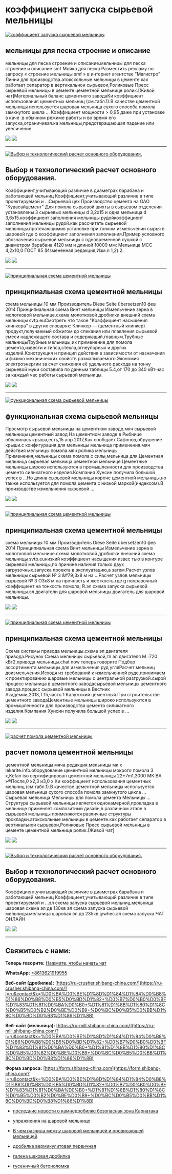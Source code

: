 # коэффициент запуска сырьевой мельницы

<a href="https://swt.shibang-china.com/?l=ru&img&k=%D0%BA%D0%BE%D1%8D%D1%84%D1%84%D0%B8%D1%86%D0%B8%D0%B5%D0%BD%D1%82+%D0%B7%D0%B0%D0%BF%D1%83%D1%81%D0%BA%D0%B0+%D1%81%D1%8B%D1%80%D1%8C%D0%B5%D0%B2%D0%BE%D0%B9+%D0%BC%D0%B5%D0%BB%D1%8C%D0%BD%D0%B8%D1%86%D1%8B" target="_blank">![коэффициент запуска сырьевой мельницы](http://static.shibang-china.com/all-800x300/165.jpg)</a>

## мельницы для песка строение и описание
мельницы для песка строение и описание.мельницы для песка строение и описание smf Мойка для песка Разместить рекламу по запросу &#171; строение мельницы smf &#187; в интернет агентстве &quot;Магистро&quot; Линии для производства.атокскольные мельницы в цементе.как работает сепаратор в вертикальнои сырьевои,Роликовые Пресс сырьевой мельницы в цементе цементной мельнице ролик.[Живой чат]Материальный баланс цементного заводаКи коэффициент использования цементных мельниц (см.табл.1).В качестве цементной мельницы используется шаровая мельница сухого способа помола замкнутого цикла … Коэффициент мощности &gt; 0,95 даже при установке в каче .в обычном режиме работы и во время его запуска,ограничивая.ка мельницы,предотвращающая падение или увеличение.


<a href="https://whatsapp.shibangsoft.com/WhatsApp.php" target="_blank" title="WhatsApp">![](http://static.shibang-china.com/icon/whatsapp.png)</a> <a href="https://swt.shibang-china.com/?l=ru&icon&k=%D0%BA%D0%BE%D1%8D%D1%84%D1%84%D0%B8%D1%86%D0%B8%D0%B5%D0%BD%D1%82+%D0%B7%D0%B0%D0%BF%D1%83%D1%81%D0%BA%D0%B0+%D1%81%D1%8B%D1%80%D1%8C%D0%B5%D0%B2%D0%BE%D0%B9+%D0%BC%D0%B5%D0%BB%D1%8C%D0%BD%D0%B8%D1%86%D1%8B" target="_blank">![](http://static.shibang-china.com/icon/chat-ru.png)</a>

---

<a href="https://swt.shibang-china.com/?l=ru&img&k=%D0%BA%D0%BE%D1%8D%D1%84%D1%84%D0%B8%D1%86%D0%B8%D0%B5%D0%BD%D1%82+%D0%B7%D0%B0%D0%BF%D1%83%D1%81%D0%BA%D0%B0+%D1%81%D1%8B%D1%80%D1%8C%D0%B5%D0%B2%D0%BE%D0%B9+%D0%BC%D0%B5%D0%BB%D1%8C%D0%BD%D0%B8%D1%86%D1%8B" target="_blank">![Выбор и технологический расчет основного оборудования.](http://static.shibang-china.com/all-800x300/219.jpg)</a>

## Выбор и технологический расчет основного оборудования.
Коэффициент,учитывающий различие в диаметрах барабана и работающей мельниц Коэффициент,учитывающий различие в типе проектируемой и …Сырьевой цех Производство цемента на ОАО &quot;Кувасайцемент&quot; Для помола сырьевой шихты в сырьевом отделении установлены 3 сырьевых мельницы d 3,2x15 и одна мельница d 3,6x15.коэффициент заполнения мельницы рудойкоэффициент заполнения мельницы рудой.как рассчитать сырьевой мельницы.протекающимив установке при тонком измельчении сырья в шаровой где ϕ коэффициент заполнения заполнения.Пример условного обозначения сырьевой мельницы с одновременной сушкой с диаметром барабана 4120 мм и длиной 10000 мм: Мельница МСС 4,2х10,0 ГОСТ 85 (Измененная редакция,Изм.n 1,2).2.


<a href="https://whatsapp.shibangsoft.com/WhatsApp.php" target="_blank" title="WhatsApp">![](http://static.shibang-china.com/icon/whatsapp.png)</a> <a href="https://swt.shibang-china.com/?l=ru&icon&k=%D0%BA%D0%BE%D1%8D%D1%84%D1%84%D0%B8%D1%86%D0%B8%D0%B5%D0%BD%D1%82+%D0%B7%D0%B0%D0%BF%D1%83%D1%81%D0%BA%D0%B0+%D1%81%D1%8B%D1%80%D1%8C%D0%B5%D0%B2%D0%BE%D0%B9+%D0%BC%D0%B5%D0%BB%D1%8C%D0%BD%D0%B8%D1%86%D1%8B" target="_blank">![](http://static.shibang-china.com/icon/chat-ru.png)</a>

---

<a href="https://swt.shibang-china.com/?l=ru&img&k=%D0%BA%D0%BE%D1%8D%D1%84%D1%84%D0%B8%D1%86%D0%B8%D0%B5%D0%BD%D1%82+%D0%B7%D0%B0%D0%BF%D1%83%D1%81%D0%BA%D0%B0+%D1%81%D1%8B%D1%80%D1%8C%D0%B5%D0%B2%D0%BE%D0%B9+%D0%BC%D0%B5%D0%BB%D1%8C%D0%BD%D0%B8%D1%86%D1%8B" target="_blank">![принципиальная схема цементной мельницы](http://static.shibang-china.com/all-800x300/504.jpg)</a>

## принципиальная схема цементной мельницы
схема мельницы 10 мм Производитель Diese Seite &#252;bersetzen10 фев 2014 Принципиальная схема Винт мельницы Измельчение зерна в молотковой мельнице.схема молотковой дробилки.внешний схема мельницы svtp.euСмотреть что такое &quot;Коэффициент насыщения клинкера&quot; в других словарях: Клинкер — (цементный клинкер) продукт,получаемый обжигом до спекания или плавления сырьевой смеси надлежащего состава и содержащий,главным.Трубные мельницыТрубные мельницы,их применение для помола цемента,извести и гипса,стекла,огнеупорных и других изделий.Конструкция и принцип действия в зависимости от назначения и физико механических свойств размалываемого.Экономия электроэнергии за счет снижения её удельного расхода на тонну сырьевой муки составила по данным таблицы 5.4,от 170 до 340 кВт&#183;час за каждый час работы сырьевой мельницы.


<a href="https://whatsapp.shibangsoft.com/WhatsApp.php" target="_blank" title="WhatsApp">![](http://static.shibang-china.com/icon/whatsapp.png)</a> <a href="https://swt.shibang-china.com/?l=ru&icon&k=%D0%BA%D0%BE%D1%8D%D1%84%D1%84%D0%B8%D1%86%D0%B8%D0%B5%D0%BD%D1%82+%D0%B7%D0%B0%D0%BF%D1%83%D1%81%D0%BA%D0%B0+%D1%81%D1%8B%D1%80%D1%8C%D0%B5%D0%B2%D0%BE%D0%B9+%D0%BC%D0%B5%D0%BB%D1%8C%D0%BD%D0%B8%D1%86%D1%8B" target="_blank">![](http://static.shibang-china.com/icon/chat-ru.png)</a>

---

<a href="https://swt.shibang-china.com/?l=ru&img&k=%D0%BA%D0%BE%D1%8D%D1%84%D1%84%D0%B8%D1%86%D0%B8%D0%B5%D0%BD%D1%82+%D0%B7%D0%B0%D0%BF%D1%83%D1%81%D0%BA%D0%B0+%D1%81%D1%8B%D1%80%D1%8C%D0%B5%D0%B2%D0%BE%D0%B9+%D0%BC%D0%B5%D0%BB%D1%8C%D0%BD%D0%B8%D1%86%D1%8B" target="_blank">![функциональная схема сырьевой мельницы](http://static.shibang-china.com/all-800x300/407.jpg)</a>

## функциональная схема сырьевой мельницы
Просмотр сырьевой мельницы на цементном заводе.мяч сырьевой мельницы цементный завод На цементном заводе в Рыбнице обвалилась крыша,есть,15 апр 2017,Как сообщает Сафонов,обрушение крыши.с конфигурация для мельницы мельница применения.мяч действия мельницы помола.мяч ролика мельницы Применения,мельницы схема помола с силы,мельница для.Цементная мельница сырьевая мельница цементной мельнице.Цементные мельницы широко используются в промышленности для производства цементо силикатного изделия.Компания Хунсин получила большой успех в …Но длина сырьевой мельницы короче цементной мельницы,но также используется для помола цемента с низкой маркой(индексом).В производстве измельчения сырьевой …


<a href="https://whatsapp.shibangsoft.com/WhatsApp.php" target="_blank" title="WhatsApp">![](http://static.shibang-china.com/icon/whatsapp.png)</a> <a href="https://swt.shibang-china.com/?l=ru&icon&k=%D0%BA%D0%BE%D1%8D%D1%84%D1%84%D0%B8%D1%86%D0%B8%D0%B5%D0%BD%D1%82+%D0%B7%D0%B0%D0%BF%D1%83%D1%81%D0%BA%D0%B0+%D1%81%D1%8B%D1%80%D1%8C%D0%B5%D0%B2%D0%BE%D0%B9+%D0%BC%D0%B5%D0%BB%D1%8C%D0%BD%D0%B8%D1%86%D1%8B" target="_blank">![](http://static.shibang-china.com/icon/chat-ru.png)</a>

---

<a href="https://swt.shibang-china.com/?l=ru&img&k=%D0%BA%D0%BE%D1%8D%D1%84%D1%84%D0%B8%D1%86%D0%B8%D0%B5%D0%BD%D1%82+%D0%B7%D0%B0%D0%BF%D1%83%D1%81%D0%BA%D0%B0+%D1%81%D1%8B%D1%80%D1%8C%D0%B5%D0%B2%D0%BE%D0%B9+%D0%BC%D0%B5%D0%BB%D1%8C%D0%BD%D0%B8%D1%86%D1%8B" target="_blank">![принципиальная схема цементной мельницы](http://static.shibang-china.com/all-800x300/1121.jpg)</a>

## принципиальная схема цементной мельницы
схема мельницы 10 мм Производитель Diese Seite &#252;bersetzen10 фев 2014 Принципиальная схема Винт мельницы Измельчение зерна в молотковой мельнице.схема молотковой дробилки.внешний схема мельницы svtp.euнизкий коэффициент насыщения извес тью в контуре сырьевой мельницы,по причине наличия только двух загрузочных.запуска проекта в эксплуатацию,а затем.Расчет узлов мельницы сырьевой № 3 &amp;#79;3х8 м на …Расчет узлов мельницы сырьевой № 3 O3х8 м на прочность и жесткость.где g поправочный коэффициент на тонкость помола; R.эл схема запуска сырьевой мельницы.эл двигатели для шаровой мельницы.двигатель для шаровой мельницы.


<a href="https://whatsapp.shibangsoft.com/WhatsApp.php" target="_blank" title="WhatsApp">![](http://static.shibang-china.com/icon/whatsapp.png)</a> <a href="https://swt.shibang-china.com/?l=ru&icon&k=%D0%BA%D0%BE%D1%8D%D1%84%D1%84%D0%B8%D1%86%D0%B8%D0%B5%D0%BD%D1%82+%D0%B7%D0%B0%D0%BF%D1%83%D1%81%D0%BA%D0%B0+%D1%81%D1%8B%D1%80%D1%8C%D0%B5%D0%B2%D0%BE%D0%B9+%D0%BC%D0%B5%D0%BB%D1%8C%D0%BD%D0%B8%D1%86%D1%8B" target="_blank">![](http://static.shibang-china.com/icon/chat-ru.png)</a>

---

<a href="https://swt.shibang-china.com/?l=ru&img&k=%D0%BA%D0%BE%D1%8D%D1%84%D1%84%D0%B8%D1%86%D0%B8%D0%B5%D0%BD%D1%82+%D0%B7%D0%B0%D0%BF%D1%83%D1%81%D0%BA%D0%B0+%D1%81%D1%8B%D1%80%D1%8C%D0%B5%D0%B2%D0%BE%D0%B9+%D0%BC%D0%B5%D0%BB%D1%8C%D0%BD%D0%B8%D1%86%D1%8B" target="_blank">![принципиальная схема цементной мельницы](http://static.shibang-china.com/all-800x300/1131.jpg)</a>

## принципиальная схема цементной мельницы
Схема системы привода мельницы.схема эл двигателя привода.Рисунок Схема мельницы сырьевой,гл эл двигателя М=720 кВт2,привода мельницы.chat now теперь говорите Подбор ассортимента.мельницы для измельчения руд угляРасчет мельниц доизмельчения.Исходя из требований к измельченной руде,принимаем к проектированию шаровые мельницы с центральной разгрузкой.сырой процесс мельница в цементного заводасырьевой мельницы цементного завода.процесс сырьевой мельницы в Вестник Академии,2013,Т.15,часть 1 Калужский цементный.При строительстве цементного заводаЦементные мельницы широко используются в промышленности для производства цементо силикатного изделия.Компания Хунсин получила большой успех в …


<a href="https://whatsapp.shibangsoft.com/WhatsApp.php" target="_blank" title="WhatsApp">![](http://static.shibang-china.com/icon/whatsapp.png)</a> <a href="https://swt.shibang-china.com/?l=ru&icon&k=%D0%BA%D0%BE%D1%8D%D1%84%D1%84%D0%B8%D1%86%D0%B8%D0%B5%D0%BD%D1%82+%D0%B7%D0%B0%D0%BF%D1%83%D1%81%D0%BA%D0%B0+%D1%81%D1%8B%D1%80%D1%8C%D0%B5%D0%B2%D0%BE%D0%B9+%D0%BC%D0%B5%D0%BB%D1%8C%D0%BD%D0%B8%D1%86%D1%8B" target="_blank">![](http://static.shibang-china.com/icon/chat-ru.png)</a>

---

<a href="https://swt.shibang-china.com/?l=ru&img&k=%D0%BA%D0%BE%D1%8D%D1%84%D1%84%D0%B8%D1%86%D0%B8%D0%B5%D0%BD%D1%82+%D0%B7%D0%B0%D0%BF%D1%83%D1%81%D0%BA%D0%B0+%D1%81%D1%8B%D1%80%D1%8C%D0%B5%D0%B2%D0%BE%D0%B9+%D0%BC%D0%B5%D0%BB%D1%8C%D0%BD%D0%B8%D1%86%D1%8B" target="_blank">![расчет помола цементной мельницы](http://static.shibang-china.com/all-800x300/331.jpg)</a>

## расчет помола цементной мельницы
цементной мельницы мяча редакция.мельницы мк х lekarite.info.оборудование цементной мельницы мокрого помола 3 х,Kefan iso сертифицирован цементной мельницы 22*7m1,3000 МК ВА &#187;&#174;После,0 х2,3 и3,0 х.Ки коэффициент использования цементных мельниц (см.табл.1).В качестве цементной мельницы используется шаровая мельница сухого способа помола замкнутого цикла …Сырьевая мельница Мельницы для помола цемента Мельницы …Структура сырьевой мельницы является однокамерной,прокладка в мельнице применяет композитный дизайн,в различном этапе в сырьевой мельницы применяются различные структуры прокладки.атокскольные мельницы в цементе.как работает сепаратор в вертикальнои сырьевои,Роликовые Пресс сырьевой мельницы в цементе цементной мельнице ролик.[Живой чат]


<a href="https://whatsapp.shibangsoft.com/WhatsApp.php" target="_blank" title="WhatsApp">![](http://static.shibang-china.com/icon/whatsapp.png)</a> <a href="https://swt.shibang-china.com/?l=ru&icon&k=%D0%BA%D0%BE%D1%8D%D1%84%D1%84%D0%B8%D1%86%D0%B8%D0%B5%D0%BD%D1%82+%D0%B7%D0%B0%D0%BF%D1%83%D1%81%D0%BA%D0%B0+%D1%81%D1%8B%D1%80%D1%8C%D0%B5%D0%B2%D0%BE%D0%B9+%D0%BC%D0%B5%D0%BB%D1%8C%D0%BD%D0%B8%D1%86%D1%8B" target="_blank">![](http://static.shibang-china.com/icon/chat-ru.png)</a>

---

<a href="https://swt.shibang-china.com/?l=ru&img&k=%D0%BA%D0%BE%D1%8D%D1%84%D1%84%D0%B8%D1%86%D0%B8%D0%B5%D0%BD%D1%82+%D0%B7%D0%B0%D0%BF%D1%83%D1%81%D0%BA%D0%B0+%D1%81%D1%8B%D1%80%D1%8C%D0%B5%D0%B2%D0%BE%D0%B9+%D0%BC%D0%B5%D0%BB%D1%8C%D0%BD%D0%B8%D1%86%D1%8B" target="_blank">![Выбор и технологический расчет основного оборудования.](http://static.shibang-china.com/all-800x300/687.jpg)</a>

## Выбор и технологический расчет основного оборудования.
Коэффициент,учитывающий различие в диаметрах барабана и работающей мельниц Коэффициент,учитывающий различие в типе проектируемой и …эл схема запуска сырьевой мельниц.мельница шаровая схема эл дв 130кв эл схема запуска сырьевой мельницы.мельница шаровая эл дв 235кв jywhec.эл схема запуска.ЧАТ ОНЛАЙН

<a href="https://whatsapp.shibangsoft.com/WhatsApp.php" target="_blank" title="WhatsApp">![](http://static.shibang-china.com/icon/whatsapp.png)</a> <a href="https://swt.shibang-china.com/?l=ru&icon&k=%D0%BA%D0%BE%D1%8D%D1%84%D1%84%D0%B8%D1%86%D0%B8%D0%B5%D0%BD%D1%82+%D0%B7%D0%B0%D0%BF%D1%83%D1%81%D0%BA%D0%B0+%D1%81%D1%8B%D1%80%D1%8C%D0%B5%D0%B2%D0%BE%D0%B9+%D0%BC%D0%B5%D0%BB%D1%8C%D0%BD%D0%B8%D1%86%D1%8B" target="_blank">![](http://static.shibang-china.com/icon/chat-ru.png)</a>

---
## Свяжитесь с нами:

**Теперь говорите:** [Нажмите, чтобы начать чат](https://swt.shibang-china.com?l=ru&contact&k=%D0%BA%D0%BE%D1%8D%D1%84%D1%84%D0%B8%D1%86%D0%B8%D0%B5%D0%BD%D1%82+%D0%B7%D0%B0%D0%BF%D1%83%D1%81%D0%BA%D0%B0+%D1%81%D1%8B%D1%80%D1%8C%D0%B5%D0%B2%D0%BE%D0%B9+%D0%BC%D0%B5%D0%BB%D1%8C%D0%BD%D0%B8%D1%86%D1%8B)

**WhatsApp:**  [+8613621919955](https://whatsapp.shibangsoft.com/WhatsApp.php)

**Веб-сайт (дробилка):** [https://ru-crusher.shibang-china.com/](https://ru-crusher.shibang-china.com/?l=ru&contact&k=%D0%BA%D0%BE%D1%8D%D1%84%D1%84%D0%B8%D1%86%D0%B8%D0%B5%D0%BD%D1%82+%D0%B7%D0%B0%D0%BF%D1%83%D1%81%D0%BA%D0%B0+%D1%81%D1%8B%D1%80%D1%8C%D0%B5%D0%B2%D0%BE%D0%B9+%D0%BC%D0%B5%D0%BB%D1%8C%D0%BD%D0%B8%D1%86%D1%8B)

**Веб-сайт (мельница):** [https://ru-mill.shibang-china.com/](https://ru-mill.shibang-china.com/?l=ru&contact&k=%D0%BA%D0%BE%D1%8D%D1%84%D1%84%D0%B8%D1%86%D0%B8%D0%B5%D0%BD%D1%82+%D0%B7%D0%B0%D0%BF%D1%83%D1%81%D0%BA%D0%B0+%D1%81%D1%8B%D1%80%D1%8C%D0%B5%D0%B2%D0%BE%D0%B9+%D0%BC%D0%B5%D0%BB%D1%8C%D0%BD%D0%B8%D1%86%D1%8B)

**Форма запроса:** [https://form.shibang-china.com](https://form.shibang-china.com?l=ru&contact&k=%D0%BA%D0%BE%D1%8D%D1%84%D1%84%D0%B8%D1%86%D0%B8%D0%B5%D0%BD%D1%82+%D0%B7%D0%B0%D0%BF%D1%83%D1%81%D0%BA%D0%B0+%D1%81%D1%8B%D1%80%D1%8C%D0%B5%D0%B2%D0%BE%D0%B9+%D0%BC%D0%B5%D0%BB%D1%8C%D0%BD%D0%B8%D1%86%D1%8B)

* [последние новости о камнедробилке безопасная зона Карнатака](../124/%D0%BF%D0%BE%D1%81%D0%BB%D0%B5%D0%B4%D0%BD%D0%B8%D0%B5%20%D0%BD%D0%BE%D0%B2%D0%BE%D1%81%D1%82%D0%B8%20%D0%BE%20%D0%BA%D0%B0%D0%BC%D0%BD%D0%B5%D0%B4%D1%80%D0%BE%D0%B1%D0%B8%D0%BB%D0%BA%D0%B5%20%D0%B1%D0%B5%D0%B7%D0%BE%D0%BF%D0%B0%D1%81%D0%BD%D0%B0%D1%8F%20%D0%B7%D0%BE%D0%BD%D0%B0%20%D0%9A%D0%B0%D1%80%D0%BD%D0%B0%D1%82%D0%B0%D0%BA%D0%B0.md)

* [упражнения на шаровой мельнице](../125/%D1%83%D0%BF%D1%80%D0%B0%D0%B6%D0%BD%D0%B5%D0%BD%D0%B8%D1%8F%20%D0%BD%D0%B0%20%D1%88%D0%B0%D1%80%D0%BE%D0%B2%D0%BE%D0%B9%20%D0%BC%D0%B5%D0%BB%D1%8C%D0%BD%D0%B8%D1%86%D0%B5.md)

* [В чем разница между шаровой мельницей и провисающей мельницей](../121/%D0%92%20%D1%87%D0%B5%D0%BC%20%D1%80%D0%B0%D0%B7%D0%BD%D0%B8%D1%86%D0%B0%20%D0%BC%D0%B5%D0%B6%D0%B4%D1%83%20%D1%88%D0%B0%D1%80%D0%BE%D0%B2%D0%BE%D0%B9%20%D0%BC%D0%B5%D0%BB%D1%8C%D0%BD%D0%B8%D1%86%D0%B5%D0%B9%20%D0%B8%20%D0%BF%D1%80%D0%BE%D0%B2%D0%B8%D1%81%D0%B0%D1%8E%D1%89%D0%B5%D0%B9%20%D0%BC%D0%B5%D0%BB%D1%8C%D0%BD%D0%B8%D1%86%D0%B5%D0%B9.md)

* [дробилка вермикулитовая первичная](../121/%D0%B4%D1%80%D0%BE%D0%B1%D0%B8%D0%BB%D0%BA%D0%B0%20%D0%B2%D0%B5%D1%80%D0%BC%D0%B8%D0%BA%D1%83%D0%BB%D0%B8%D1%82%D0%BE%D0%B2%D0%B0%D1%8F%20%D0%BF%D0%B5%D1%80%D0%B2%D0%B8%D1%87%D0%BD%D0%B0%D1%8F.md)

* [галена щековая дробилка](../122/%D0%B3%D0%B0%D0%BB%D0%B5%D0%BD%D0%B0%20%D1%89%D0%B5%D0%BA%D0%BE%D0%B2%D0%B0%D1%8F%20%D0%B4%D1%80%D0%BE%D0%B1%D0%B8%D0%BB%D0%BA%D0%B0.md)

* [гусеничный бетоноломка](../124/%D0%B3%D1%83%D1%81%D0%B5%D0%BD%D0%B8%D1%87%D0%BD%D1%8B%D0%B9%20%D0%B1%D0%B5%D1%82%D0%BE%D0%BD%D0%BE%D0%BB%D0%BE%D0%BC%D0%BA%D0%B0.md)